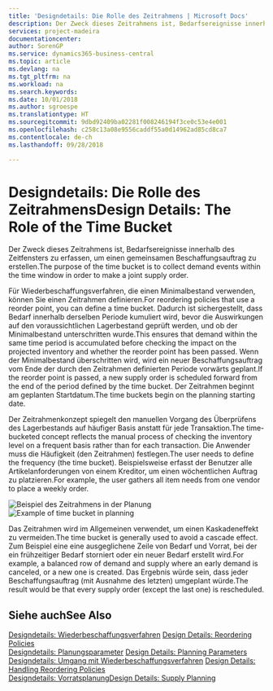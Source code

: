 ```yaml
---
title: 'Designdetails: Die Rolle des Zeitrahmens | Microsoft Docs'
description: Der Zweck dieses Zeitrahmens ist, Bedarfsereignisse innerhalb des Zeitfensters zu erfassen, um einen gemeinsamen Beschaffungsauftrag zu erstellen.
services: project-madeira
documentationcenter: 
author: SorenGP
ms.service: dynamics365-business-central
ms.topic: article
ms.devlang: na
ms.tgt_pltfrm: na
ms.workload: na
ms.search.keywords: 
ms.date: 10/01/2018
ms.author: sgroespe
ms.translationtype: HT
ms.sourcegitcommit: 9dbd92409ba02281f008246194f3ce0c53e4e001
ms.openlocfilehash: c258c13a08e9556caddf55a0d14962ad85cd8ca7
ms.contentlocale: de-ch
ms.lasthandoff: 09/28/2018

---
```

# <a name="design-details-the-role-of-the-time-bucket"></a><span data-ttu-id="bd449-103">Designdetails: Die Rolle des Zeitrahmens</span><span class="sxs-lookup"><span data-stu-id="bd449-103">Design Details: The Role of the Time Bucket</span></span>
<span data-ttu-id="bd449-104">Der Zweck dieses Zeitrahmens ist, Bedarfsereignisse innerhalb des Zeitfensters zu erfassen, um einen gemeinsamen Beschaffungsauftrag zu erstellen.</span><span class="sxs-lookup"><span data-stu-id="bd449-104">The purpose of the time bucket is to collect demand events within the time window in order to make a joint supply order.</span></span>  

 <span data-ttu-id="bd449-105">Für Wiederbeschaffungsverfahren, die einen Minimalbestand verwenden, können Sie einen Zeitrahmen definieren.</span><span class="sxs-lookup"><span data-stu-id="bd449-105">For reordering policies that use a reorder point, you can define a time bucket.</span></span> <span data-ttu-id="bd449-106">Dadurch ist sichergestellt, dass Bedarf innerhalb derselben Periode kumuliert wird, bevor die Auswirkungen auf den voraussichtlichen Lagerbestand geprüft werden, und ob der Minimalbestand unterschritten wurde.</span><span class="sxs-lookup"><span data-stu-id="bd449-106">This ensures that demand within the same time period is accumulated before checking the impact on the projected inventory and whether the reorder point has been passed.</span></span> <span data-ttu-id="bd449-107">Wenn der Minimalbestand überschritten wird, wird ein neuer Beschaffungsauftrag vom Ende der durch den Zeitrahmen definierten Periode vorwärts geplant.</span><span class="sxs-lookup"><span data-stu-id="bd449-107">If the reorder point is passed, a new supply order is scheduled forward from the end of the period defined by the time bucket.</span></span> <span data-ttu-id="bd449-108">Der Zeitrahmen beginnt am geplanten Startdatum.</span><span class="sxs-lookup"><span data-stu-id="bd449-108">The time buckets begin on the planning starting date.</span></span>  

 <span data-ttu-id="bd449-109">Der Zeitrahmenkonzept spiegelt den manuellen Vorgang des Überprüfens des Lagerbestands auf häufiger Basis anstatt für jede Transaktion.</span><span class="sxs-lookup"><span data-stu-id="bd449-109">The time-bucketed concept reflects the manual process of checking the inventory level on a frequent basis rather than for each transaction.</span></span> <span data-ttu-id="bd449-110">Die Anwender muss die Häufigkeit (den Zeitrahmen) festlegen.</span><span class="sxs-lookup"><span data-stu-id="bd449-110">The user needs to define the frequency (the time bucket).</span></span> <span data-ttu-id="bd449-111">Beispielsweise erfasst der Benutzer alle Artikelanforderungen von einem Kreditor, um einen wöchentlichen Auftrag zu platzieren.</span><span class="sxs-lookup"><span data-stu-id="bd449-111">For example, the user gathers all item needs from one vendor to place a weekly order.</span></span>  

 <span data-ttu-id="bd449-112">![Beispiel des Zeitrahmens in der Planung](media/nav_app_supply_planning_2_reorder_cycle.png "Beispiel des Zeitrahmens in der Planung")</span><span class="sxs-lookup"><span data-stu-id="bd449-112">![Example of time bucket in planning](media/nav_app_supply_planning_2_reorder_cycle.png "Example of time bucket in planning")</span></span>  

 <span data-ttu-id="bd449-113">Das Zeitrahmen wird im Allgemeinen verwendet, um einen Kaskadeneffekt zu vermeiden.</span><span class="sxs-lookup"><span data-stu-id="bd449-113">The time bucket is generally used to avoid a cascade effect.</span></span> <span data-ttu-id="bd449-114">Zum Beispiel eine eine ausgeglichene Zeile von Bedarf und Vorrat, bei der ein frühzeitiger Bedarf storniert oder ein neuer Bedarf erstellt wird.</span><span class="sxs-lookup"><span data-stu-id="bd449-114">For example, a balanced row of demand and supply where an early demand is canceled, or a new one is created.</span></span> <span data-ttu-id="bd449-115">Das Ergebnis würde sein, dass jeder Beschaffungsauftrag (mit Ausnahme des letzten) umgeplant würde.</span><span class="sxs-lookup"><span data-stu-id="bd449-115">The result would be that every supply order (except the last one) is rescheduled.</span></span>  

## <a name="see-also"></a><span data-ttu-id="bd449-116">Siehe auch</span><span class="sxs-lookup"><span data-stu-id="bd449-116">See Also</span></span>  
 <span data-ttu-id="bd449-117">[Designdetails: Wiederbeschaffungsverfahren](design-details-reordering-policies.md) </span><span class="sxs-lookup"><span data-stu-id="bd449-117">[Design Details: Reordering Policies](design-details-reordering-policies.md) </span></span>  
 <span data-ttu-id="bd449-118">[Designdetails: Planungsparameter](design-details-planning-parameters.md) </span><span class="sxs-lookup"><span data-stu-id="bd449-118">[Design Details: Planning Parameters](design-details-planning-parameters.md) </span></span>  
 <span data-ttu-id="bd449-119">[Designdetails: Umgang mit Wiederbeschaffungsverfahren](design-details-handling-reordering-policies.md) </span><span class="sxs-lookup"><span data-stu-id="bd449-119">[Design Details: Handling Reordering Policies](design-details-handling-reordering-policies.md) </span></span>  
 [<span data-ttu-id="bd449-120">Designdetails: Vorratsplanung</span><span class="sxs-lookup"><span data-stu-id="bd449-120">Design Details: Supply Planning</span></span>](design-details-supply-planning.md)

